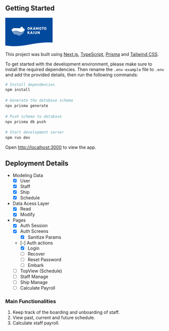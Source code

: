 ## Getting Started

<div>
  <a href="https://okamotokaiun.com">
    <img src="https://raw.githubusercontent.com/p266dd/okamoto-kaiun/refs/heads/main/public/okamoto-brand-github.webp" alt="Okamoto Kaiun Logo" width="150" />
  </a>
</div>

This project was built using [Next.js](https://nextjs.org/), [TypeScript](https://www.typescriptlang.org/), [Prisma](https://www.prisma.io/) and [Tailwind CSS](https://tailwindcss.com/).

To get started with the development environment, please make sure to install the required dependencies. Then rename the `.env-example` file to `.env` and add the provided details, then run the following commands:

```bash
# Install dependencies
npm install

# Generate the database schema
npx prisma generate

# Push schema to database
npx prisma db push

# Start development server
npm run dev
```

Open [http://localhost:3000](http://localhost:3000) to view the app.

## Deployment Details

- Modeling Data
  - [x] User
  - [x] Staff
  - [x] Ship
  - [x] Schedule
- Data Acess Layer
  - [x] Read
  - [x] Modify
- Pages
  - [x] Auth Session
  - [x] Auth Screens
    - [x] Sanitize Params
  - [-] Auth actions
    - [x] Login
    - [ ] Recover
    - [ ] Reset Password
    - [ ] Embark
  - [ ] TopView (Schedule)
  - [ ] Staff Manage
  - [ ] Ship Manage
  - [ ] Calculate Payroll

### Main Functionalities

1. Keep track of the boarding and unboarding of staff.
2. View past, current and future schedule.
3. Calculate staff payroll.
